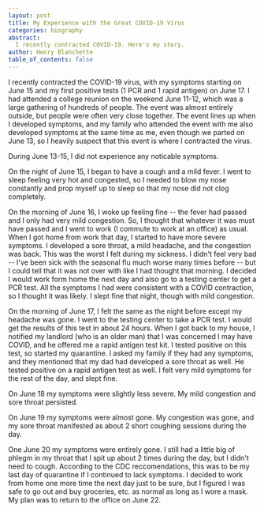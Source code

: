 ```yaml
---
layout: post
title: My Experience with the Great COVID-19 Virus
categories: biography
abstract:
  I recently contracted COVID-19. Here's my story.
author: Henry Blanchette
table_of_contents: false
---
```


I recently contracted the COVID-19 virus, with my symptoms starting on
June 15 and my first positive tests (1 PCR and 1 rapid antigen) on
June 17. I had attended a college reunion on the weekend June 11-12, which was a
large gathering of hundreds of people. The event was almost entirely outside,
but people were often very close together. The event lines up when I developed
symptoms, and my family who attended the event with me also developed symptoms
at the same time as me, even though we parted on June 13, so I heavily suspect
that this event is where I contracted the virus.

During June 13-15, I did not experience any noticable symptoms.

On the night of June 15, I began to have a cough and a mild fever. I went to
sleep feeling very hot and congested, so I needed to blow my nose constantly and
prop myself up to sleep so that my nose did not clog completely. 

On the morning of June 16, I woke up feeling fine -- the fever had passed and I
only had very mild congestion. So, I thought that whatever it was must have
passed and I went to work (I commute to work at an office) as usual. When I got
home from work that day, I started to have more severe symptoms. I developed a
sore throat, a mild headache, and the congestion was back. This was the worst I
felt during my sickness. I didn't feel very bad -- I've been sick with the
seasonal flu much worse many times before -- but I could tell that it was not
over with like I had thought that morning. I decided I would work form home the
next day and also go to a testing center to get a PCR test. All the symptoms I
had were consistent with a COVID contraction, so I thought it was likely. I
slept fine that night, though with mild congestion.

On the morning of June 17, I felt the same as the night before except my
headache was gone. I went to the testing center to take a PCR test. I would get
the results of this test in about 24 hours. When I got back to my house, I
notified my landlord (who is an older man) that I was concerned I may have
COVID, and he offered me a rapid antigen test kit. I tested positive on this
test, so started my quarantine. I asked my family if they had any symptoms, and
they mentioned that my dad had developed a sore throat as well. He tested
positive on a rapid antigen test as well. I felt very mild symptoms for the rest
of the day, and slept fine.

On June 18 my symptoms were slightly less severe. My mild congestion and sore
throat persisted.

On June 19 my symptoms were almost gone. My congestion was gone, and my sore
throat manifested as about 2 short coughing sessions during the day.

One June 20 my symptoms were entirely gone. I still had a little big of phlegm
in my throat that I spit up about 2 times during the day, but I didn't need to
cough. According to the CDC reccomendations, this was to be my last day of
quarantine if I continued to lack symptoms. I decided to work from home one more
time the next day just to be sure, but I figured I was safe to go out and buy
groceries, etc. as normal as long as I wore a mask. My plan was to return to the
office on June 22.